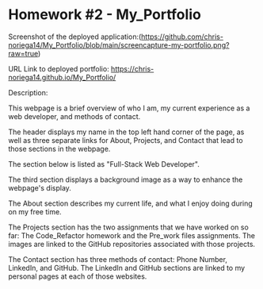 # Homework #2 - My_Portfolio #

Screenshot of the deployed application:(https://github.com/chris-noriega14/My_Portfolio/blob/main/screencapture-my-portfolio.png?raw=true)

URL Link to deployed portfolio: https://chris-noriega14.github.io/My_Portfolio/

Description:

This webpage is a brief overview of who I am, my current experience as a web developer, and methods of contact.

The header displays my name in the top left hand corner of the page, as well as three separate links for About, Projects, and Contact that lead to those sections in the webpage.

The section below is listed as "Full-Stack Web Developer".

The third section displays a background image as a way to enhance the webpage's display.

The About section describes my current life, and what I enjoy doing during on my free time.

The Projects section has the two assignments that we have worked on so far: The Code_Refactor homework and the Pre_work files assignments. The images are linked to the GitHub repositories associated with those projects.

The Contact section has three methods of contact: Phone Number, LinkedIn, and GitHub. The LinkedIn and GitHub sections are linked to my personal pages at each of those websites. 



